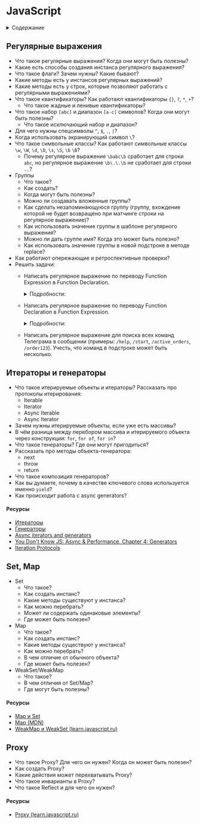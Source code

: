 # JavaScript

<details>
<summary>Содержание</summary>
 
 - [Регулярные выражения](#регулярные-выражения)
 - [Promises](#promises)
 - [Set, Map](#set-map)

 </details>

## Регулярные выражения

* Что такое регулярные выражения? Когда они могут быть полезны?
* Какие есть способы создания инстанса регулярного выражения?
* Что такое флаги? Зачем нужны? Какие бывают?
* Какие методы есть у инстансов регулярных выражений?
* Какие методы есть у строк, которые позволяют работать с регулярными выражениями?
* Что такое квантификаторы? Как работают квантификаторы `{}`, `?`, `*`, `+`?
  * Что такое жадные и ленивые квантификаторы?
* Что такое набор `[abc]` и диапазон `[a-c]` символов? Когда они могут быть полезны?
  * Что такое исключающий набор и диапазон?
* Для чего нужны спецсимволы `^`, `$`, `.`, `|`?
* Когда использовать экранирующий символ `\`?
* Что такое символьные классы? Как работают символьные классы `\w`, `\W`, `\d`, `\D`, `\s`, `\S`, `\b` `\B`?
  * Почему регулярное выражение `\babc\b` сработает для строки `abc`, но регулярное выражение `\b\.\.\b` не сработает для строки `..`?
* Группы
  * Что такое?
  * Как создать?
  * Когда могут быть полезны?
  * Можно ли создавать вложенные группы?
  * Как сделать незапоминающуюся группу (группу, вхождение которой не будет возвращено при матчинге строки на регулярное выражение)?
  * Как использовать значение группы в шаблоне регулярного выражения?
  * Можно ли дать группе имя? Когда это может быть полезно?
  * Как использовать значение группы в новой подстроке в методе replace?
* Как работают опережающие и ретроспективные проверки?
* Решить задачи:
  * Написать регулярное выражение по переводу Function Expression в Function Declaration.
    <details>
      <summary>Подробности:</summary>

      ```js
      console.log(toFunctionDeclaration('const sayHi = function (who) { alert(`Hello, ${who}`); }')) // function sayHi(who) { alert(`Hello, ${who}`); }

      function toFunctionDeclaration(functionExpression:string){
        return
      }
      ```

    </details>

  * Написать регулярное выражение по переводу Function Declaration в Function Expression.

    <details>
      <summary>Подробности:</summary>

      ```js
      console.log(toFunctionExpression('function sayHi(who) { alert(`Hello, ${who}`); }')) // const sayHi = function (who) { alert(`Hello, ${who}`); }

      function toFunctionExpression(functionDeclaration:string){
        return
      }
      ```

    </details>

  * Написать регулярное выражение для поиска всех команд Телеграма в сообщении (примеры: `/help`, `/start`, `/active_orders`, `/order123`). Учесть, что команд в подстроке может быть несколько.

## Итераторы и генераторы

* Что такое итерируемые объекты и итераторы? Рассказать про протоколы итерирования:
  * Iterable
  * Iterator
  * Async Iterable
  * Async Iterator
* Зачем нужны итерируемые объекты, если уже есть массивы? 
* В чём разница между перебором массива и итерируемого объекта через конструкции: ```for```, ```for of```, ```for in```?
* Что такое генераторы? Где они могут пригодиться?
* Рассказать про методы объекта-генератора:
  * next
  * throw
  * return
* Что такое композиция генераторов?
* Как вы думаете, почему в качестве ключевого слова используется именно `yield`?
* Как происходит работа с async generators?

#### Ресурсы

* [Итераторы](https://learn.javascript.ru/iterable)
* [Генераторы](https://learn.javascript.ru/generators)
* [Async iterators and generators](https://javascript.info/async-iterators-generators)
* [You Don't Know JS: Async & Performance. Chapter 4: Generators](https://github.com/getify/You-Dont-Know-JS/blob/1st-ed/async%20%26%20performance/ch4.md)
* [Iteration Protocols](https://developer.mozilla.org/en-US/docs/Web/JavaScript/Reference/Iteration_protocols)

## Set, Map

* Set
  * Что такое?
  * Как создать инстанс?
  * Какие методы существуют у инстанса?
  * Как можно перебрать?
  * Может ли содержать одинаковые элементы?
  * Где может быть полезен?
* Map
  * Что такое?
  * Как создать инстанс?
  * Какие методы существуют у инстанса?
  * Как можно перебрать?
  * В чем отличие от обычного объекта?
  * Где может быть полезен?
* WeakSet/WeakMap
  * Что такое?
  * В чем отличия от Set/Map?
  * Где могут быть полезны?

#### Ресурсы

* [Map и Set](https://learn.javascript.ru/map-set)
* [Map (MDN)](https://developer.mozilla.org/en-US/docs/Web/JavaScript/Reference/Global_Objects/Map)
* [WeakMap и WeakSet (learn.javascript.ru)](https://learn.javascript.ru/weakmap-weakset)


## Proxy

* Что такое Proxy? Для чего он нужен? Когда он может быть полезен?
* Как создать Proxy?
* Какие действия может перехватывать Proxy?
* Что такое инварианты в Proxy?
* Что такое Reflect и для чего он нужен?

#### Ресурсы

* [Proxy (learn.javascript.ru)](https://learn.javascript.ru/proxy)
